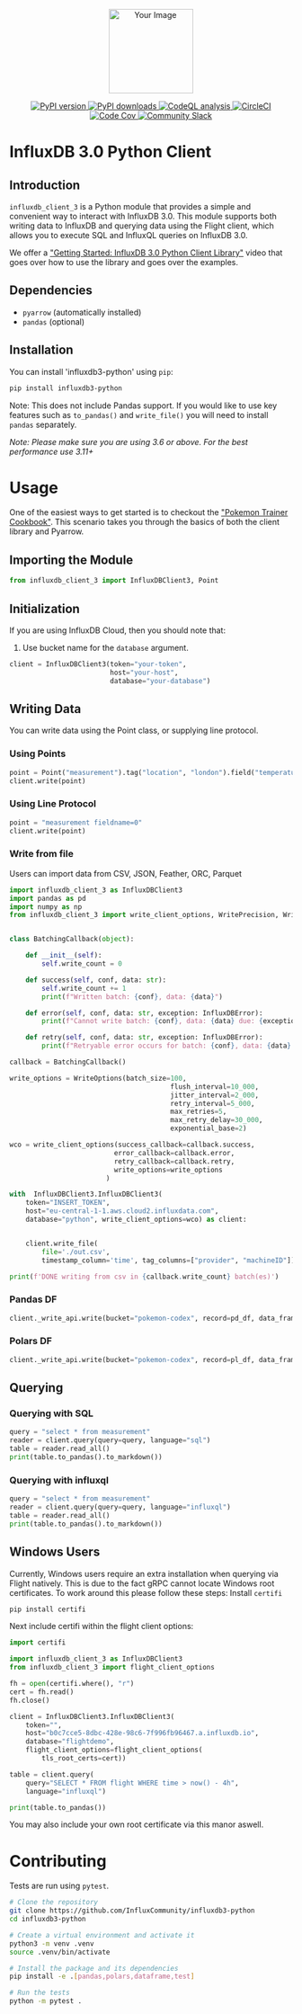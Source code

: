 <!--home-start-->
<p align="center">
    <img src="https://github.com/InfluxCommunity/influxdb3-python/blob/main/python-logo.png?raw=true" alt="Your Image" width="150px">
</p>

<p align="center">
    <a href="https://pypi.org/project/influxdb3-python/">
        <img src="https://img.shields.io/pypi/v/influxdb3-python.svg" alt="PyPI version">
    </a>
    <a href="https://pypi.org/project/influxdb3-python/">
        <img src="https://img.shields.io/pypi/dm/influxdb3-python.svg" alt="PyPI downloads">
    </a>
    <a href="https://github.com/InfluxCommunity/influxdb3-python/actions/workflows/codeql-analysis.yml">
        <img src="https://github.com/InfluxCommunity/influxdb3-python/actions/workflows/codeql-analysis.yml/badge.svg?branch=main" alt="CodeQL analysis">
    </a>
    <a href="https://dl.circleci.com/status-badge/redirect/gh/InfluxCommunity/influxdb3-python/tree/main">
        <img src="https://dl.circleci.com/status-badge/img/gh/InfluxCommunity/influxdb3-python/tree/main.svg?style=svg" alt="CircleCI">
    </a>
    <a href="https://codecov.io/gh/InfluxCommunity/influxdb3-python">
        <img src="https://codecov.io/gh/InfluxCommunity/influxdb3-python/branch/main/graph/badge.svg" alt="Code Cov"/>
    </a>
    <a href="https://influxcommunity.slack.com">
        <img src="https://img.shields.io/badge/slack-join_chat-white.svg?logo=slack&style=social" alt="Community Slack">
    </a>
</p>

# InfluxDB 3.0 Python Client
## Introduction

`influxdb_client_3` is a Python module that provides a simple and convenient way to interact with InfluxDB 3.0. This module supports both writing data to InfluxDB and querying data using the Flight client, which allows you to execute SQL and InfluxQL queries on InfluxDB 3.0.

We offer a ["Getting Started: InfluxDB 3.0 Python Client Library"](https://www.youtube.com/watch?v=tpdONTm1GC8) video that goes over how to use the library and goes over the examples.
## Dependencies

- `pyarrow` (automatically installed)
- `pandas` (optional)


## Installation

You can install 'influxdb3-python' using `pip`:

```bash
pip install influxdb3-python
```

Note: This does not include Pandas support. If you would like to use key features such as `to_pandas()`  and `write_file()` you will need to install `pandas` separately.

*Note: Please make sure you are using 3.6 or above. For the best performance use 3.11+*

# Usage
One of the easiest ways to get started is to checkout the ["Pokemon Trainer Cookbook"](https://github.com/InfluxCommunity/influxdb3-python/blob/main/Examples/pokemon-trainer/cookbook.ipynb). This scenario takes you through the basics of both the client library and Pyarrow.

## Importing the Module
```python
from influxdb_client_3 import InfluxDBClient3, Point
```

## Initialization
If you are using InfluxDB Cloud, then you should note that:
1. Use bucket name for the `database` argument.

```python
client = InfluxDBClient3(token="your-token",
                         host="your-host",
                         database="your-database")
```

## Writing Data
You can write data using the Point class, or supplying line protocol.

### Using Points
```python
point = Point("measurement").tag("location", "london").field("temperature", 42)
client.write(point)
```
### Using Line Protocol
```python
point = "measurement fieldname=0"
client.write(point)
```

### Write from file
Users can import data from CSV, JSON, Feather, ORC, Parquet
```python
import influxdb_client_3 as InfluxDBClient3
import pandas as pd
import numpy as np
from influxdb_client_3 import write_client_options, WritePrecision, WriteOptions, InfluxDBError


class BatchingCallback(object):

    def __init__(self):
        self.write_count = 0

    def success(self, conf, data: str):
        self.write_count += 1
        print(f"Written batch: {conf}, data: {data}")

    def error(self, conf, data: str, exception: InfluxDBError):
        print(f"Cannot write batch: {conf}, data: {data} due: {exception}")

    def retry(self, conf, data: str, exception: InfluxDBError):
        print(f"Retryable error occurs for batch: {conf}, data: {data} retry: {exception}")

callback = BatchingCallback()

write_options = WriteOptions(batch_size=100,
                                        flush_interval=10_000,
                                        jitter_interval=2_000,
                                        retry_interval=5_000,
                                        max_retries=5,
                                        max_retry_delay=30_000,
                                        exponential_base=2)

wco = write_client_options(success_callback=callback.success,
                          error_callback=callback.error,
                          retry_callback=callback.retry,
                          write_options=write_options
                        )

with  InfluxDBClient3.InfluxDBClient3(
    token="INSERT_TOKEN",
    host="eu-central-1-1.aws.cloud2.influxdata.com",
    database="python", write_client_options=wco) as client:


    client.write_file(
        file='./out.csv',
        timestamp_column='time', tag_columns=["provider", "machineID"])

print(f'DONE writing from csv in {callback.write_count} batch(es)')

```

### Pandas DF
```python
client._write_api.write(bucket="pokemon-codex", record=pd_df, data_frame_measurement_name='caught', data_frame_tag_columns=['trainer', 'id', 'num'], data_frame_timestamp_column='timestamp')
```

### Polars DF
```python
client._write_api.write(bucket="pokemon-codex", record=pl_df, data_frame_measurement_name='caught', data_frame_tag_columns=['trainer', 'id', 'num'], data_frame_timestamp_column='timestamp')
```

## Querying

### Querying with SQL
```python
query = "select * from measurement"
reader = client.query(query=query, language="sql")
table = reader.read_all()
print(table.to_pandas().to_markdown())
```

### Querying with influxql
```python
query = "select * from measurement"
reader = client.query(query=query, language="influxql")
table = reader.read_all()
print(table.to_pandas().to_markdown())
```

## Windows Users
Currently, Windows users require an extra installation when querying via Flight natively. This is due to the fact gRPC cannot locate Windows root certificates. To work around this please follow these steps:
Install `certifi`
```bash
pip install certifi
```
Next include certifi within the flight client options:

```python
import certifi

import influxdb_client_3 as InfluxDBClient3
from influxdb_client_3 import flight_client_options

fh = open(certifi.where(), "r")
cert = fh.read()
fh.close()

client = InfluxDBClient3.InfluxDBClient3(
    token="",
    host="b0c7cce5-8dbc-428e-98c6-7f996fb96467.a.influxdb.io",
    database="flightdemo",
    flight_client_options=flight_client_options(
        tls_root_certs=cert))

table = client.query(
    query="SELECT * FROM flight WHERE time > now() - 4h",
    language="influxql")

print(table.to_pandas())
```
You may also include your own root certificate via this manor aswell.

# Contributing

Tests are run using `pytest`.

```bash
# Clone the repository
git clone https://github.com/InfluxCommunity/influxdb3-python
cd influxdb3-python

# Create a virtual environment and activate it
python3 -m venv .venv
source .venv/bin/activate

# Install the package and its dependencies
pip install -e .[pandas,polars,dataframe,test]

# Run the tests
python -m pytest .
```
<!--home-end-->
